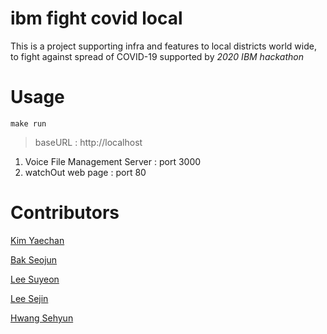 # ibm fight covid local
This is a project supporting infra and features to local districts world wide, to fight against spread of COVID-19 supported by *2020 IBM hackathon*

# Usage

```
make run
```

> baseURL : http://localhost
1. Voice File Management Server : port 3000
2. watchOut web page : port 80

# Contributors
[Kim Yaechan](https://github.com/LukeKim32)

[Bak Seojun](https://github.com/bakseo3060)

[Lee Suyeon](https://github.com/suyeon0506)

[Lee Sejin](https://github.com/sjlee2016)

[Hwang Sehyun](https://github.com/hwangse)

